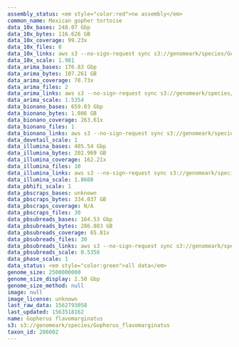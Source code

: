 ```yaml
---
assembly_status: <em style="color:red">no assembly</em>
common_name: Mexican gopher tortoise
data_10x_bases: 248.07 Gbp
data_10x_bytes: 116.626 GB
data_10x_coverage: 99.23x
data_10x_files: 8
data_10x_links: aws s3 --no-sign-request sync s3://genomeark/species/Gopherus_flavomarginatus/rGopFla2/genomic_data/10x/ .<br>
data_10x_scale: 1.981
data_arima_bases: 176.83 Gbp
data_arima_bytes: 107.261 GB
data_arima_coverage: 70.73x
data_arima_files: 2
data_arima_links: aws s3 --no-sign-request sync s3://genomeark/species/Gopherus_flavomarginatus/rGopFla2/genomic_data/arima/ .<br>
data_arima_scale: 1.5354
data_bionano_bases: 659.03 Gbp
data_bionano_bytes: 1.086 GB
data_bionano_coverage: 263.61x
data_bionano_files: 1
data_bionano_links: aws s3 --no-sign-request sync s3://genomeark/species/Gopherus_flavomarginatus/rGopFla2/genomic_data/bionano/ .<br>
data_dovetail_scale: 1
data_illumina_bases: 405.54 Gbp
data_illumina_bytes: 202.969 GB
data_illumina_coverage: 162.21x
data_illumina_files: 10
data_illumina_links: aws s3 --no-sign-request sync s3://genomeark/species/Gopherus_flavomarginatus/rGopFla3/genomic_data/illumina/ .<br>aws s3 --no-sign-request sync s3://genomeark/species/Gopherus_flavomarginatus/rGopFla1/genomic_data/illumina/ .<br>
data_illumina_scale: 1.8608
data_pbhifi_scale: 1
data_pbscraps_bases: unknown
data_pbscraps_bytes: 334.037 GB
data_pbscraps_coverage: N/A
data_pbscraps_files: 30
data_pbsubreads_bases: 164.53 Gbp
data_pbsubreads_bytes: 286.083 GB
data_pbsubreads_coverage: 65.81x
data_pbsubreads_files: 30
data_pbsubreads_links: aws s3 --no-sign-request sync s3://genomeark/species/Gopherus_flavomarginatus/rGopFla2/genomic_data/pacbio/ . --exclude "*scraps.bam* --exclude "*ccs.bam*"<br>
data_pbsubreads_scale: 0.5356
data_phase_scale: 1
data_status: <em style="color:green">all data</em>
genome_size: 2500000000
genome_size_display: 2.50 Gbp
genome_size_method: null
image: null
image_license: unknown
last_raw_data: 1562793058
last_updated: 1563518162
name: Gopherus flavomarginatus
s3: s3://genomeark/species/Gopherus_flavomarginatus
taxon_id: 286002
---
```

